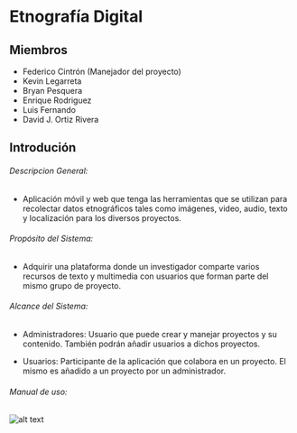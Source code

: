 # Etnografía Digital

## Miembros

- Federico Cintrón (Manejador del proyecto)
- Kevin Legarreta
- Bryan Pesquera
- Enrique Rodriguez
- Luis Fernando
- David J. Ortiz Rivera


## Introdución

###### Descripcion General:

- Aplicación móvil y web que tenga las herramientas que se utilizan para recolectar datos etnográficos tales como imágenes, video, audio, texto y localización para los diversos proyectos.

###### Propósito del Sistema: 

- Adquirir una plataforma donde un investigador comparte varios recursos de texto y multimedia con usuarios que forman parte del mismo grupo de proyecto.

###### Alcance del Sistema:

- Administradores: Usuario que puede crear y manejar proyectos y su contenido. También podrán añadir usuarios a dichos proyectos.

- Usuarios: Participante de la aplicación que colabora en un proyecto. El mismo es añadido a un proyecto por un administrador.

###### Manual de uso:

![alt text](https://docs.google.com/document/d/1wn_tPHeMnMQNQZ0feWAn7cwmU55RZ2uZg9QMP1bTmJQ/edit?usp=sharing)







